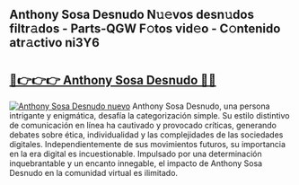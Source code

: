 ## Anthony Sosa Desnudo N𝚞𝚎vos desn𝚞dos filtr𝚊dos - Parts-QGW F𝚘tos vid𝚎o - C𝚘ntenido atr𝚊ctivo ni3Y6

# <h2><a href="http://mbdktn.tromn.icu/?c=Anthony+Sosa+Desnudo">🔗👉👉👉 Anthony Sosa Desnudo 🔗🔗</a></h2>

[![Anthony Sosa Desnudo nuevo](https://i.imgur.com/pEAQMta.gif)](http://mbdktn.tromn.icu/?c=Anthony+Sosa+Desnudo)
Anthony Sosa Desnudo, una persona intrigante y enigmática, desafía la categorización simple. Su estilo distintivo de comunicación en línea ha cautivado y provocado críticas, generando debates sobre ética, individualidad y las complejidades de las sociedades digitales. Independientemente de sus movimientos futuros, su importancia en la era digital es incuestionable. Impulsado por una determinación inquebrantable y un encanto innegable, el impacto de Anthony Sosa Desnudo en la comunidad virtual es ilimitado.

